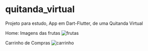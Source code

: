 # quitanda_virtual

Projeto para estudo, App em Dart-Flutter, de uma Quitanda Virtual

Home: Imagens das frutas
![frutas](https://github.com/AgathaLuana-01/quitanda_virtual/assets/106383836/4f5f0023-2067-4ec8-a8dd-173d4d077e59)

Carrinho de Compras
![carrinho](https://github.com/AgathaLuana-01/quitanda_virtual/assets/106383836/c4013808-bb0f-4e14-9374-1d3205911cf2)
